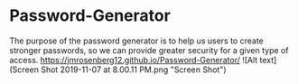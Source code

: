 # Password-Generator
The purpose of the password generator is to help us users to create stronger passwords, so we can provide greater security for a given type of access. 
https://jmrosenberg12.github.io/Password-Generator/
![Alt text](Screen Shot 2019-11-07 at 8.00.11 PM.png "Screen Shot") 
